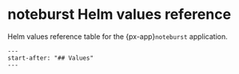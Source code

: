 ```{px-app-values} noteburst
```

# noteburst Helm values reference

Helm values reference table for the {px-app}`noteburst` application.

```{include} ../../../applications/noteburst/README.md
---
start-after: "## Values"
---
```
